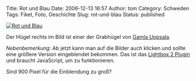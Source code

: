 Title: Rot und Blau
Date: 2006-12-13 16:57
Author: tom
Category: Schweden
Tags: Fiket, Foto, Geschichte
Slug: rot-und-blau
Status: published

[![Rot und
Blau](http://www.fiket.de/pic/redbluesky_s.jpg "Rot und Blau")](http://www.fiket.de/pic/redbluesky_l.jpg)

Der Hügel rechts im Bild ist einer der Grabhügel von [Gamla
Uppsala](http://de.wikipedia.org/wiki/Gamla_Uppsala).

*Nebenbemerkung:* Ab jetzt kann man auf die Bilder auch klicken und
sollte eine größere Version eingeblendet bekommen. Das ist das [Lightbox
2 Plugin](http://www.m3nt0r.de/blog/lightbox-wordpress-plugin/) und
braucht JavaScript, um zu funktionieren.

Sind 900 Pixel für die Einblendung zu groß?

